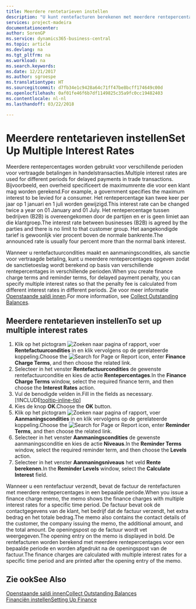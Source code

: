 ```yaml
---
title: Meerdere rentetarieven instellen
description: "U kunt rentefacturen berekenen met meerdere rentepercentages voor een bepaalde periode. De renteberekening is voor alle financiële kosten soortgelijk, met alleen variatie alleen in het rentepercentage voor een specifieke periode."
services: project-madeira
documentationcenter: 
author: SorenGP
ms.service: dynamics365-business-central
ms.topic: article
ms.devlang: na
ms.tgt_pltfrm: na
ms.workload: na
ms.search.keywords: 
ms.date: 12/21/2017
ms.author: sgroespe
ms.translationtype: HT
ms.sourcegitcommit: d7fb34e1c9428a64c71ff47be8bcff174649c00d
ms.openlocfilehash: 0af01fe46f6b7df1149825c35a9fc0cc19482403
ms.contentlocale: nl-nl
ms.lasthandoff: 03/22/2018

---
```

# <a name="set-up-multiple-interest-rates"></a><span data-ttu-id="81214-104">Meerdere rentetarieven instellen</span><span class="sxs-lookup"><span data-stu-id="81214-104">Set Up Multiple Interest Rates</span></span>
<span data-ttu-id="81214-105">Meerdere rentepercentages worden gebruikt voor verschillende perioden voor vertraagde betalingen in handelstransacties.</span><span class="sxs-lookup"><span data-stu-id="81214-105">Multiple interest rates are used for different periods for delayed payments in trade transactions.</span></span> <span data-ttu-id="81214-106">Bijvoorbeeld, een overheid specificeert de maximumrente die voor een klant mag worden gerekend.</span><span class="sxs-lookup"><span data-stu-id="81214-106">For example, a government specifies the maximum interest to be levied for a consumer.</span></span> <span data-ttu-id="81214-107">Het rentepercentage kan twee keer per jaar op 1 januari en 1 juli worden gewijzigd.</span><span class="sxs-lookup"><span data-stu-id="81214-107">This interest rate can be changed twice a year on 01 January and 01 July.</span></span> <span data-ttu-id="81214-108">Het rentepercentage tussen bedrijven (B2B) is overeengekomen door de partijen en er is geen limiet aan die klantgroep.</span><span class="sxs-lookup"><span data-stu-id="81214-108">The interest rate between businesses (B2B) is agreed by the parties and there is no limit to that customer group.</span></span> <span data-ttu-id="81214-109">Het aangekondigde tarief is gewoonlijk vier procent boven de normale bankrente.</span><span class="sxs-lookup"><span data-stu-id="81214-109">The announced rate is usually four percent more than the normal bank interest.</span></span>

<span data-ttu-id="81214-110">Wanneer u rentefactuurcondities maakt en aanmaningscondities, als sanctie voor vertraagde betaling, kunt u meerdere rentepercentages opgeven zodat de sanctietoeslag wordt berekend op basis van verschillende rentepercentages in verschillende perioden.</span><span class="sxs-lookup"><span data-stu-id="81214-110">When you create finance charge terms and reminder terms, for delayed payment penalty, you can specify multiple interest rates so that the penalty fee is calculated from different interest rates in different periods.</span></span> <span data-ttu-id="81214-111">Zie voor meer informatie [Openstaande saldi innen](receivables-collect-outstanding-balances.md).</span><span class="sxs-lookup"><span data-stu-id="81214-111">For more information, see [Collect Outstanding Balances](receivables-collect-outstanding-balances.md).</span></span>

## <a name="to-set-up-multiple-interest-rates"></a><span data-ttu-id="81214-112">Meerdere rentetarieven instellen</span><span class="sxs-lookup"><span data-stu-id="81214-112">To set up multiple interest rates</span></span>  
1.  <span data-ttu-id="81214-113">Klik op het pictogram ![Zoeken naar pagina of rapport](media/ui-search/search_small.png "Pictogram Zoeken naar pagina of rapport"), voer **Rentefactuurcondities** in en klik vervolgens op de gerelateerde koppeling.</span><span class="sxs-lookup"><span data-stu-id="81214-113">Choose the ![Search for Page or Report](media/ui-search/search_small.png "Search for Page or Report icon") icon, enter **Finance Charge Terms**, and then choose the related link.</span></span>  
2.  <span data-ttu-id="81214-114">Selecteer in het venster **Rentefactuurcondities** de gewenste rentefactuurconditie en kies de actie **Rentepercentages**.</span><span class="sxs-lookup"><span data-stu-id="81214-114">In the **Finance Charge Terms** window, select the required finance term, and then choose the **Interest Rates** action.</span></span>  
3.  <span data-ttu-id="81214-115">Vul de benodigde velden in.</span><span class="sxs-lookup"><span data-stu-id="81214-115">Fill in the fields as necessary.</span></span> [!INCLUDE[tooltip-inline-tip](includes/tooltip-inline-tip_md.md)]
4.  <span data-ttu-id="81214-116">Kies de knop **OK**.</span><span class="sxs-lookup"><span data-stu-id="81214-116">Choose the **OK** button.</span></span>  
5.  <span data-ttu-id="81214-117">Klik op het pictogram ![Zoeken naar pagina of rapport](media/ui-search/search_small.png "Pictogram Zoeken naar pagina of rapport"), voer **Aanmaningscondities** in en klik vervolgens op de gerelateerde koppeling.</span><span class="sxs-lookup"><span data-stu-id="81214-117">Choose the ![Search for Page or Report](media/ui-search/search_small.png "Search for Page or Report icon") icon, enter **Reminder Terms**, and then choose the related link.</span></span>  
6.  <span data-ttu-id="81214-118">Selecteer in het venster **Aanmaningscondities** de gewenste aanmaningsconditie en kies de actie **Niveaus**.</span><span class="sxs-lookup"><span data-stu-id="81214-118">In the **Reminder Terms** window, select the required reminder term, and then choose the **Levels** action.</span></span>  
7.  <span data-ttu-id="81214-119">Selecteer in het venster **Aanmaningsniveaus** het veld **Rente berekenen**.</span><span class="sxs-lookup"><span data-stu-id="81214-119">In the **Reminder Levels** window, select the **Calculate Interest** field.</span></span>  

<span data-ttu-id="81214-120">Wanneer u een rentefactuur verzendt, bevat de factuur de rentefacturen met meerdere rentepercentages in een bepaalde periode.</span><span class="sxs-lookup"><span data-stu-id="81214-120">When you issue a finance charge memo, the memo shows the finance charges with multiple interest rates for a specific time period.</span></span> <span data-ttu-id="81214-121">De factuur bevat ook de contactgegevens van de klant, het bedrijf dat de factuur verzendt, het extra bedrag en het totale bedrag.</span><span class="sxs-lookup"><span data-stu-id="81214-121">The memo also contains the contact details of the customer, the company issuing the memo, the additional amount, and the total amount.</span></span> <span data-ttu-id="81214-122">De openingspost op de factuur wordt vet weergegeven.</span><span class="sxs-lookup"><span data-stu-id="81214-122">The opening entry on the memo is displayed in bold.</span></span> <span data-ttu-id="81214-123">De rentefacturen worden berekend met meerdere rentepercentages voor een bepaalde periode en worden afgedrukt na de openingspost van de factuur.</span><span class="sxs-lookup"><span data-stu-id="81214-123">The finance charges are calculated with multiple interest rates for a specific time period and are printed after the opening entry of the memo.</span></span>  

## <a name="see-also"></a><span data-ttu-id="81214-124">Zie ook</span><span class="sxs-lookup"><span data-stu-id="81214-124">See Also</span></span>  
[<span data-ttu-id="81214-125">Openstaande saldi innen</span><span class="sxs-lookup"><span data-stu-id="81214-125">Collect Outstanding Balances</span></span>](receivables-collect-outstanding-balances.md)  
[<span data-ttu-id="81214-126">Financiën instellen</span><span class="sxs-lookup"><span data-stu-id="81214-126">Setting Up Finance</span></span>](finance-setup-finance.md)

